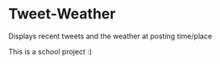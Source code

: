 # Tweet-Weather
Displays recent tweets and the weather at posting time/place

This is a school project :)
